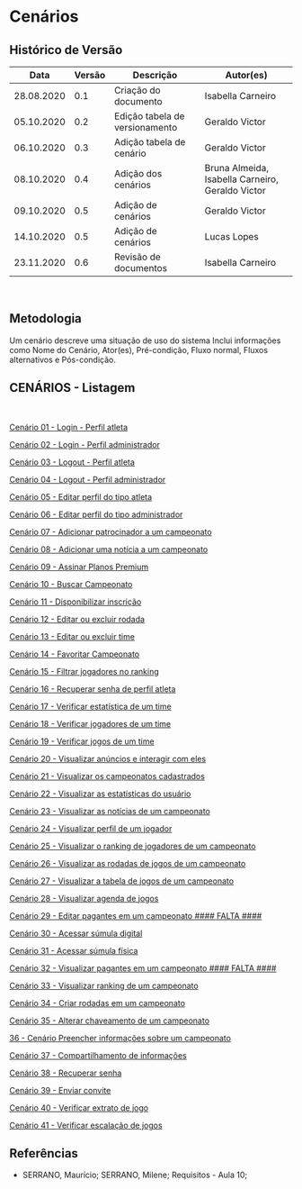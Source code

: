 # Cenários
<div class="line"></div>

## Histórico de Versão
<table class="table table-striped border">
    <thead>
        <th>Data</th> 
        <th>Versão </th> 
        <th>Descrição</th> 
        <th>Autor(es)</th>
    </thead>
    <tbody>
        <tr>
            <td> 28.08.2020 </td>
            <td>  0.1   </td>
            <td> Criação do documento</td>
            <td> Isabella Carneiro </td>
        </tr>
		<tr>
            <td> 05.10.2020 </td>
            <td>  0.2   </td>
            <td> Edição tabela de versionamento</td>
            <td> Geraldo Victor </td>
        </tr>
    	<tr>
            <td> 06.10.2020 </td>
            <td>  0.3   </td>
            <td> Adição tabela de cenário</td>
            <td> Geraldo Victor </td>
        </tr>
        <tr>
            <td> 08.10.2020 </td>
            <td>  0.4   </td>
            <td> Adição dos cenários</td>
            <td> Bruna Almeida, Isabella Carneiro, Geraldo Victor </td>
        </tr>
        <tr>
            <td> 09.10.2020 </td>
            <td>  0.5   </td>
            <td> Adição de cenários</td>
            <td> Geraldo Victor </td>
        </tr>
        <tr>
            <td> 14.10.2020 </td>
            <td>  0.5   </td>
            <td> Adição de cenários</td>
            <td> Lucas Lopes</td>
        </tr>
	            <tr>
            <td> 23.11.2020 </td>
            <td>  0.6   </td>
            <td> Revisão de documentos</td>
            <td> Isabella Carneiro</td>
        </tr>
    </tbody>
</table>
<br>

## Metodologia
Um cenário descreve uma situação de uso do sistema
Inclui informações como Nome do Cenário, Ator(es), Pré-condição, Fluxo normal, Fluxos alternativos e Pós-condição.

## CENÁRIOS - Listagem
<BR>
<!-- Linkagens dos cenários -->
<p><a href="../login-atleta">Cenário 01 -  Login - Perfil atleta</a></p>
<p><a href="../login-admin">Cenário 02 - Login - Perfil administrador</a></p>
<p><a href="../logout-atleta">Cenário 03 - Logout - Perfil atleta</a></p>
<p><a href="../logout-admin">Cenário 04 - Logout - Perfil administrador</a></p>
<p><a href="../editar-perfil-atleta">Cenário 05 - Editar perfil do tipo atleta</a></p>
<p><a href="../editar-perfil-admin">Cenário 06 - Editar perfil do tipo administrador</a></p>
<p><a href="../adicionar-patrocinador">Cenário 07 - Adicionar patrocinador a um campeonato</a></p>
<p><a href="../adicionar-noticia">Cenário 08 - Adicionar uma notícia a um campeonato</a></p>
<p><a href="../assinar_premium">Cenário 09 - Assinar Planos Premium</a></p>
<p><a href="../buscar_campeonato">Cenário 10 -  Buscar Campeonato</a></p>
<p><a href="../disponibilizar_inscricao">Cenário 11 - Disponibilizar inscrição</a></p>
<p><a href="../editar_excluir_rodada">Cenário 12 - Editar ou excluir rodada</a></p>
<p><a href="../editar_excluir_time">Cenário 13 - Editar ou excluir time</a></p>
<p><a href="../favoritar_campeonato">Cenário 14 - Favoritar Campeonato</a></p>
<p><a href="../filtrar_jogadores_ranking">Cenário 15 - Filtrar jogadores no ranking</a></p>
<p><a href="../recuperar_senha_atleta">Cenário 16 - Recuperar senha de perfil atleta</a></p>
<p><a href="../verificar_estatistica_time">Cenário 17 - Verificar estatística de um time</a></p>
<p><a href="../verificar_jogadores_time">Cenário 18 - Verificar jogadores de um time</a></p>
<p><a href="../verificar_jogos_time">Cenário 19 - Verificar jogos de um time</a></p>
<p><a href="../visualizar_anuncios_interagir">Cenário 20 - Visualizar anúncios e interagir com eles</a></p>
<p><a href="../Visualizar_campeonatos_cadastrados">Cenário 21 - Visualizar os campeonatos cadastrados</a></p>
<p><a href="../visualizar_estatistica">Cenário 22 - Visualizar as estatísticas do usuário</a></p>
<p><a href="../visualizar_noticias">Cenário 23 - Visualizar as notícias de um campeonato</a></p>
<p><a href="../visualizar_perfil_jogador">Cenário 24 - Visualizar perfil de um jogador</a></p>
<p><a href="../visualizar_ranking_campeonato">Cenário 25 - Visualizar o ranking de jogadores de um campeonato</a></p>
<p><a href="../visualizar_rodadas">Cenário 26 - Visualizar as rodadas de jogos de um campeonato</a></p>
<p><a href="../visualizar_tabela">Cenário 27 - Visualizar a tabela de jogos de um campeonato</a></p>
<p><a href="../agenda-jogos">Cenário 28 - Visualizar agenda de jogos</a></p>
<p><a href="../editar-pagante">Cenário 29 - Editar pagantes em um campeonato #### FALTA ####</a></p>
<p><a href="../sumula-digital">Cenário 30 - Acessar súmula digital</a></p>
<p><a href="../sumula-fisica">Cenário 31 - Acessar súmula física</a></p>
<p><a href="../visualizar-pagante">Cenário 32 - Visualizar pagantes em um campeonato #### FALTA ####</a></p>
<p><a href="../visualizar-ranking">Cenário 33 - Visualizar ranking de um campeonato</a></p>
<p><a href="../criar-rodadas">Cenário 34 - Criar rodadas em um campeonato</a></p>
<p><a href="../alterar-chaves">Cenário 35 - Alterar chaveamento de um campeonato</a></p>
<p><a href="../preencher-dados-campeonato">36 - Cenário Preencher informações sobre um campeonato </a></p>
<p><a href="../compartilhar-info">Cenário 37 - Compartilhamento de informações</a></p>
<p><a href="../recuperar-senha-adm">Cenário 38 - Recuperar senha</a></p>
<p><a href="../enviar-convite">Cenário 39 - Enviar convite</a></p>
<p><a href="../verificar-extrato">Cenário 40 - Verificar extrato de jogo</a></p>
<p><a href="../verificar-escalacao">Cenário 41 - Verificar escalação de jogos</a></p>
	
## Referências
- SERRANO, Maurício; SERRANO, Milene; Requisitos - Aula 10;
